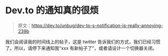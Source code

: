 # Dev.to 的通知真的很烦

> 原文：<https://dev.to/unbug/dev-to-s-notification-is-really-annoying-239b>

我们会阅读我的时间线上的帖子，这是 twitter 告诉我们的方式，我们已经习惯了。所以，请停下来通知我“xxx 有新帖子了”，或者请设计一个切换器关闭。